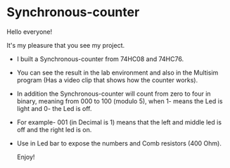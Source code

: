 # Synchronous-counter
Hello everyone!

It's my pleasure that you see my project.

- I built a Synchronous-counter from 74HC08 and 74HC76.
- You can see the result in the lab environment and also in the Multisim program (Has a video clip that shows how the counter works).
- In addition the Synchronous-counter will count from zero to four in binary, meaning from 000 to 100 (modulo 5), when 1- means the Led is light and 0- the Led is off.
- For example- 001 (in Decimal is 1) means that the left and middle led is off and the right led is on.
- Use in Led bar to expose the numbers and Comb resistors (400 Ohm).

  Enjoy!

